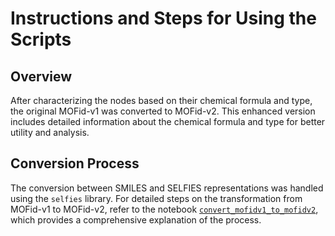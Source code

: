 # Instructions and Steps for Using the Scripts

## Overview

After characterizing the nodes based on their chemical formula and type, the original MOFid-v1 was converted to MOFid-v2. This enhanced version includes detailed information about the chemical formula and type for better utility and analysis.

## Conversion Process

The conversion between SMILES and SELFIES representations was handled using the `selfies` library. For detailed steps on the transformation from MOFid-v1 to MOFid-v2, refer to the notebook [`convert_mofidv1_to_mofidv2`](./convert_mofidv1_to_mofidv2.ipynb), which provides a comprehensive explanation of the process.
